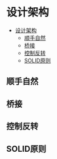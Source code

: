 # 设计架构

<!--ts-->
* [设计架构](#设计架构)
   * [顺手自然](#顺手自然)
   * [桥接](#桥接)
   * [控制反转](#控制反转)
   * [SOLID原则](#solid原则)

<!-- Created by https://github.com/ekalinin/github-markdown-toc -->
<!-- Added by: runner, at: Wed Oct 19 11:46:35 UTC 2022 -->

<!--te-->

## 顺手自然

## 桥接

## 控制反转

## SOLID原则

